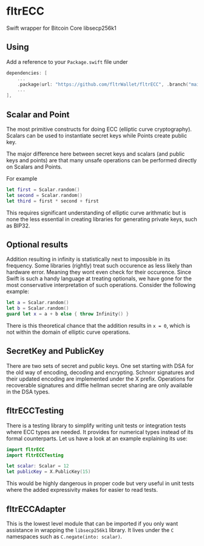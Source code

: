 # fltrECC
Swift wrapper for Bitcoin Core libsecp256k1

## Using
Add a reference to your `Package.swift` file under
```swift
dependencies: [
    ...
    .package(url: "https://github.com/fltrWallet/fltrECC", .branch("main")),
    ...
],
```


## Scalar and Point
The most primitive constructs for doing ECC (elliptic curve cryptography). Scalars can be used to instantiate secret keys while Points create public key.

The major difference here between secret keys and scalars (and public keys and points) are that many unsafe operations can be performed directly on Scalars and Points.

For example
```swift
let first = Scalar.random()
let second = Scalar.random()
let third = first * second + first
```
This requires significant understanding of elliptic curve arithmatic but is none the less essential in creating libraries for generating private keys, such as BIP32.

## Optional results
Addition resulting in infinity is statistically next to impossible in its frequency. Some libraries (rightly) treat such occurence as less likely than hardware error. Meaning they wont even check for their occurence. Since Swift is such a handy language at treating optionals, we have gone for the most conservative interpretation of such operations. Consider the following example: 
```swift
let a = Scalar.random()
let b = Scalar.random()
guard let x = a + b else { throw Infinity() }
```
There is this theoretical chance that the addition results in `x = 0`, which is not within the domain of elliptic curve operations.

## SecretKey and PublicKey
There are two sets of secret and public keys. One set starting with DSA for the old way of encoding, decoding and encrypting. Schnorr signatures and their updated encoding are implemented under the X prefix. Operations for recoverable signatures and diffie hellman secret sharing are only available in the DSA types.

## fltrECCTesting
There is a testing library to simplify writing unit tests or integration tests where ECC types are needed. It provides for numerical types instead of its formal counterparts. Let us have a look at an example explaining its use:
```swift
import fltrECC
import fltrECCTesting

let scalar: Scalar = 12
let publicKey = X.PublicKey(15)
```
This would be highly dangerous in proper code but very useful in unit tests where the added expressivity makes for easier to read tests.

## fltrECCAdapter
This is the lowest level module that can be imported if you only want assistance in wrapping the `libsecp256k1` library. It lives under the `C` namespaces such as `C.negate(into: scalar)`. 
